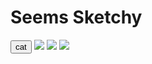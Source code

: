 <!doctype html>
<html>
  <head>
    <link rel="stylesheet"
  href="style.css">
    </head>
      <body>
      <h1>Seems Sketchy</h1>
        <button>cat</button>
        <img src=https://dogsinc.org/wp-content/uploads/2021/08/extraordinary-dog.png>
        <img src=https://dogsinc.org/wp-content/uploads/2021/08/extraordinary-dog.png>
        <img src=https://dogsinc.org/wp-content/uploads/2021/08/extraordinary-dog.png>
      </body>
  </head>
</html>




